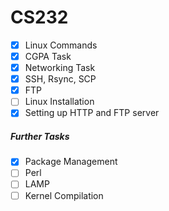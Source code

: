 # CS232

 - [x] Linux Commands
 - [x] CGPA Task
 - [x] Networking Task
 - [x] SSH, Rsync, SCP
 - [x] FTP
 - [ ] Linux Installation
 - [x] Setting up HTTP and FTP server
##### Further Tasks
   - [x] Package Management
   - [ ] Perl
   - [ ] LAMP
   - [ ] Kernel Compilation
